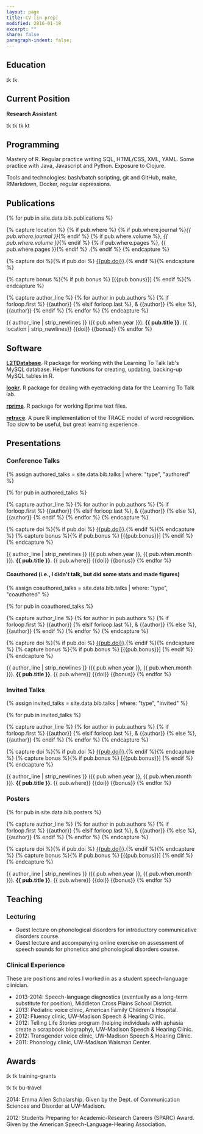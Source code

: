 ```yaml
---
layout: page
title: CV [in prep]
modified: 2016-01-19
excerpt: ""
share: false
paragraph-indent: false;
---
```


## Education

tk tk

## Current Position

**Research Assistant**

tk tk
tk kt


## Programming

Mastery of R. Regular practice writing SQL, HTML/CSS, XML, YAML. Some practice with Java, Javascript and Python. Exposure to Clojure.

Tools and technologies: bash/batch scripting, git and GitHub, make, RMarkdown, Docker, regular expressions.

## Publications

{% for pub in site.data.bib.publications %}

{% capture location %}
{% if pub.where %}
{% if pub.where.journal %}_{{ pub.where.journal }}_{% endif %}
{% if pub.where.volume %}, _{{ pub.where.volume }}_{% endif %}
{% if pub.where.pages %}, {{ pub.where.pages }}{% endif %}
.{% endif %}
{% endcapture %}

{% capture doi %}{% if pub.doi %} [{{pub.doi}}](http://doi.org/{{pub.doi}}).{% endif %}{% endcapture %}

{% capture bonus %}{% if pub.bonus %} [{{pub.bonus}}] {% endif %}{% endcapture %}

{% capture author_line %}
{% for author in pub.authors %}
{% if forloop.first %} {{author}}
{% elsif forloop.last %}, & {{author}}
{% else %}, {{author}}
{% endif %}
{% endfor %}
{% endcapture %}

{{ author_line | strip_newlines }} ({{ pub.when.year }}). **{{ pub.title }}**. {{ location | strip_newlines}} {{doi}} {{bonus}}
{% endfor %}



## Software

**[L2TDatabase](https://github.com/LearningToTalk/L2TDatabase)**. R package for working with the Learning To Talk lab's MySQL database. Helper functions for creating, updating, backing-up MySQL tables in R.

**[lookr](https://github.com/tjmahr/lookr)**. R package for dealing with eyetracking data for the Learning To Talk lab.

**[rprime](http://cran.r-project.org/web/packages/rprime)**. R package for working Eprime text files.

**[retrace](https://github.com/tjmahr/retrace)**. A pure R implementation of the TRACE model of word recognition. Too slow to be useful, but great learning experience.



## Presentations

### Conference Talks

{% assign authored_talks = site.data.bib.talks | where: "type", "authored" %}

{% for pub in authored_talks %}

{% capture author_line %}
{% for author in pub.authors %}
{% if forloop.first %} {{author}}
{% elsif forloop.last %}, & {{author}}
{% else %}, {{author}}
{% endif %}
{% endfor %}
{% endcapture %}

{% capture doi %}{% if pub.doi %} [{{pub.doi}}](http://doi.org/{{pub.doi}}).{% endif %}{% endcapture %}
{% capture bonus %}{% if pub.bonus %} [{{pub.bonus}}] {% endif %}{% endcapture %}

{{ author_line | strip_newlines }} ({{ pub.when.year }}, {{ pub.when.month }}). **{{ pub.title }}**. {{ pub.where}} {{doi}} {{bonus}}
{% endfor %}


#### Coauthored (i.e., I didn't talk, but did some stats and made figures)

{% assign coauthored_talks = site.data.bib.talks | where: "type", "coauthored" %}

{% for pub in coauthored_talks %}

{% capture author_line %}
{% for author in pub.authors %}
{% if forloop.first %} {{author}}
{% elsif forloop.last %}, & {{author}}
{% else %}, {{author}}
{% endif %}
{% endfor %}
{% endcapture %}

{% capture doi %}{% if pub.doi %} [{{pub.doi}}](http://doi.org/{{pub.doi}}).{% endif %}{% endcapture %}
{% capture bonus %}{% if pub.bonus %} [{{pub.bonus}}] {% endif %}{% endcapture %}

{{ author_line | strip_newlines }} ({{ pub.when.year }}, {{ pub.when.month }}). **{{ pub.title }}**. {{ pub.where}} {{doi}} {{bonus}}
{% endfor %}


### Invited Talks

{% assign invited_talks = site.data.bib.talks | where: "type", "invited" %}

{% for pub in invited_talks %}

{% capture author_line %}
{% for author in pub.authors %}
{% if forloop.first %} {{author}}
{% elsif forloop.last %}, & {{author}}
{% else %}, {{author}}
{% endif %}
{% endfor %}
{% endcapture %}

{% capture doi %}{% if pub.doi %} [{{pub.doi}}](http://doi.org/{{pub.doi}}).{% endif %}{% endcapture %}
{% capture bonus %}{% if pub.bonus %} [{{pub.bonus}}] {% endif %}{% endcapture %}

{{ author_line | strip_newlines }} ({{ pub.when.year }}, {{ pub.when.month }}). **{{ pub.title }}**. {{ pub.where}} {{doi}} {{bonus}}
{% endfor %}



### Posters





{% for pub in site.data.bib.posters %}

{% capture author_line %}
{% for author in pub.authors %}
{% if forloop.first %} {{author}}
{% elsif forloop.last %}, & {{author}}
{% else %}, {{author}}
{% endif %}
{% endfor %}
{% endcapture %}

{% capture doi %}{% if pub.doi %} [{{pub.doi}}](http://doi.org/{{pub.doi}}).{% endif %}{% endcapture %}
{% capture bonus %}{% if pub.bonus %} [{{pub.bonus}}] {% endif %}{% endcapture %}

{{ author_line | strip_newlines }} ({{ pub.when.year }}, {{ pub.when.month }}). **{{ pub.title }}**. {{ pub.where}} {{doi}} {{bonus}}
{% endfor %}


## Teaching

### Lecturing

* Guest lecture on phonological disorders for introductory communicative disorders course.
* Guest lecture and accompanying online exercise on assessment of speech sounds for phonetics and phonological disorders course.

### Clinical Experience

These are positions and roles I worked in as a student speech-language clinician.

* 2013-2014: Speech-language diagnostics (eventually as a long-term substitute for position), Middleton Cross Plains School District.
* 2013: Pediatric voice clinic, American Family Children's Hospital.
* 2012: Fluency clinic, UW-Madison Speech & Hearing Clinic.
* 2012: Telling Life Stories program (helping individuals with aphasia create a scrapbook biography), UW-Madison Speech & Hearing Clinic.
* 2012: Transgender voice clinic, UW-Madison Speech & Hearing Clinic.
* 2011: Phonology clinic, UW-Madison Waisman Center.

## Awards

tk tk training-grants

tk tk bu-travel

2014: Emma Allen Scholarship. Given by the Dept. of Communication Sciences and Disorder at UW-Madison.

2012: Students Preparing for Academic-Research Careers (SPARC) Award. Given by the American
Speech-Language-Hearing Association.
